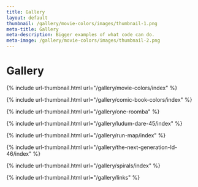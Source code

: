 ```yaml
---
title: Gallery
layout: default
thumbnail: /gallery/movie-colors/images/thumbnail-1.png
meta-title: Gallery
meta-description: Bigger examples of what code can do.
meta-image: /gallery/movie-colors/images/thumbnail-2.png
---
```


# Gallery

{% include url-thumbnail.html url="/gallery/movie-colors/index" %}

{% include url-thumbnail.html url="/gallery/comic-book-colors/index" %}

{% include url-thumbnail.html url="/gallery/one-roomba" %}

{% include url-thumbnail.html url="/gallery/ludum-dare-45/index" %}

{% include url-thumbnail.html url="/gallery/run-map/index" %}

{% include url-thumbnail.html url="/gallery/the-next-generation-ld-46/index" %}

{% include url-thumbnail.html url="/gallery/spirals/index" %}

{% include url-thumbnail.html url="/gallery/links" %}